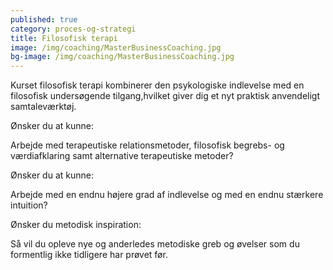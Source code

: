 ```yaml
---
published: true
category: proces-og-strategi
title: Filosofisk terapi
image: /img/coaching/MasterBusinessCoaching.jpg
bg-image: /img/coaching/MasterBusinessCoaching.jpg
---
```


Kurset filosofisk terapi kombinerer den psykologiske indlevelse med en filosofisk undersøgende tilgang,hvilket giver dig et nyt praktisk anvendeligt samtaleværktøj.

Ønsker du at kunne:

Arbejde med terapeutiske relationsmetoder, filosofisk begrebs- og værdiafklaring samt alternative terapeutiske metoder?

Ønsker du at kunne:

Arbejde med en endnu højere grad af indlevelse og med en endnu stærkere intuition?

Ønsker du metodisk inspiration:

Så vil du opleve nye og anderledes metodiske greb og øvelser som du formentlig ikke tidligere har prøvet før.